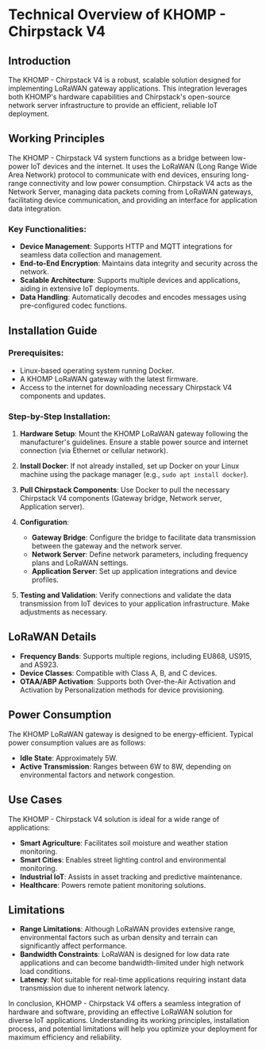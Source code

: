 # Technical Overview of KHOMP - Chirpstack V4

## Introduction

The KHOMP - Chirpstack V4 is a robust, scalable solution designed for implementing LoRaWAN gateway applications. This integration leverages both KHOMP's hardware capabilities and Chirpstack's open-source network server infrastructure to provide an efficient, reliable IoT deployment.

## Working Principles

The KHOMP - Chirpstack V4 system functions as a bridge between low-power IoT devices and the internet. It uses the LoRaWAN (Long Range Wide Area Network) protocol to communicate with end devices, ensuring long-range connectivity and low power consumption. Chirpstack V4 acts as the Network Server, managing data packets coming from LoRaWAN gateways, facilitating device communication, and providing an interface for application data integration.

### Key Functionalities:
- **Device Management**: Supports HTTP and MQTT integrations for seamless data collection and management.
- **End-to-End Encryption**: Maintains data integrity and security across the network.
- **Scalable Architecture**: Supports multiple devices and applications, aiding in extensive IoT deployments.
- **Data Handling**: Automatically decodes and encodes messages using pre-configured codec functions.

## Installation Guide

### Prerequisites:
- Linux-based operating system running Docker.
- A KHOMP LoRaWAN gateway with the latest firmware.
- Access to the internet for downloading necessary Chirpstack V4 components and updates.

### Step-by-Step Installation:
1. **Hardware Setup**: Mount the KHOMP LoRaWAN gateway following the manufacturer's guidelines. Ensure a stable power source and internet connection (via Ethernet or cellular network).
   
2. **Install Docker**: If not already installed, set up Docker on your Linux machine using the package manager (e.g., `sudo apt install docker`).

3. **Pull Chirpstack Components**: Use Docker to pull the necessary Chirpstack V4 components (Gateway bridge, Network server, Application server).

4. **Configuration**:
   - **Gateway Bridge**: Configure the bridge to facilitate data transmission between the gateway and the network server.
   - **Network Server**: Define network parameters, including frequency plans and LoRaWAN settings.
   - **Application Server**: Set up application integrations and device profiles.

5. **Testing and Validation**: Verify connections and validate the data transmission from IoT devices to your application infrastructure. Make adjustments as necessary.

## LoRaWAN Details

- **Frequency Bands**: Supports multiple regions, including EU868, US915, and AS923.
- **Device Classes**: Compatible with Class A, B, and C devices.
- **OTAA/ABP Activation**: Supports both Over-the-Air Activation and Activation by Personalization methods for device provisioning.

## Power Consumption

The KHOMP LoRaWAN gateway is designed to be energy-efficient. Typical power consumption values are as follows:
- **Idle State**: Approximately 5W.
- **Active Transmission**: Ranges between 6W to 8W, depending on environmental factors and network congestion.

## Use Cases

The KHOMP - Chirpstack V4 solution is ideal for a wide range of applications:

- **Smart Agriculture**: Facilitates soil moisture and weather station monitoring.
- **Smart Cities**: Enables street lighting control and environmental monitoring.
- **Industrial IoT**: Assists in asset tracking and predictive maintenance.
- **Healthcare**: Powers remote patient monitoring solutions.

## Limitations

- **Range Limitations**: Although LoRaWAN provides extensive range, environmental factors such as urban density and terrain can significantly affect performance.
- **Bandwidth Constraints**: LoRaWAN is designed for low data rate applications and can become bandwidth-limited under high network load conditions.
- **Latency**: Not suitable for real-time applications requiring instant data transmission due to inherent network latency.

In conclusion, KHOMP - Chirpstack V4 offers a seamless integration of hardware and software, providing an effective LoRaWAN solution for diverse IoT applications. Understanding its working principles, installation process, and potential limitations will help you optimize your deployment for maximum efficiency and reliability.